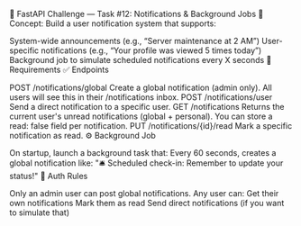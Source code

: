 🚀 FastAPI Challenge — Task #12: Notifications & Background Jobs
🧩 Concept:
Build a user notification system that supports:

System-wide announcements (e.g., “Server maintenance at 2 AM”)
User-specific notifications (e.g., “Your profile was viewed 5 times today”)
Background job to simulate scheduled notifications every X seconds
📜 Requirements
✅ Endpoints

POST /notifications/global
Create a global notification (admin only).
All users will see this in their /notifications inbox.
POST /notifications/user
Send a direct notification to a specific user.
GET /notifications
Returns the current user's unread notifications (global + personal).
You can store a read: false field per notification.
PUT /notifications/{id}/read
Mark a specific notification as read.
⚙️ Background Job

On startup, launch a background task that:
Every 60 seconds, creates a global notification like:
"🛎️ Scheduled check-in: Remember to update your status!"
🔐 Auth Rules

Only an admin user can post global notifications.
Any user can:
Get their own notifications
Mark them as read
Send direct notifications (if you want to simulate that)